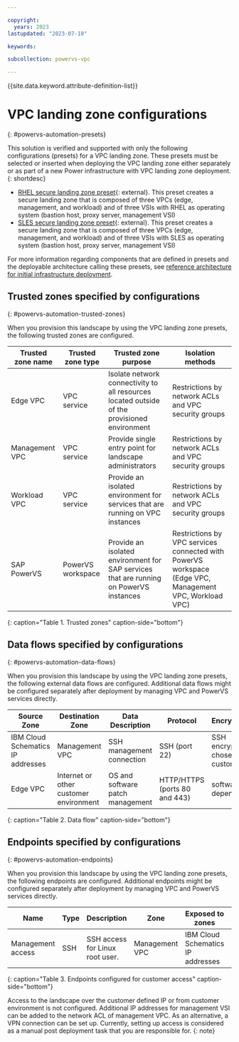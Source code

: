 ```yaml
---

copyright:
  years: 2023
lastupdated: "2023-07-10"

keywords:

subcollection: powervs-vpc

---
```


{{site.data.keyword.attribute-definition-list}}

# VPC landing zone configurations
{: #powervs-automation-presets}

This solution is verified and supported with only the following configurations (presets) for a VPC landing zone. These presets must be selected or inserted when deploying the VPC landing zone either separately or as part of a new Power infrastructure with VPC landing zone deployment.
{: shortdesc}

- [RHEL secure landing zone preset](https://github.com/terraform-ibm-modules/terraform-ibm-powervs-infrastructure/blob/main/examples/ibm-catalog/presets/slz-for-powervs/rhel-vpc-pvs.preset.json){: external}. This preset creates a secure landing zone that is composed of three VPCs (edge, management, and workload) and of three VSIs with RHEL as operating system (bastion host, proxy server, management VSI)
- [SLES secure landing zone preset](https://github.com/terraform-ibm-modules/terraform-ibm-powervs-infrastructure/blob/main/examples/ibm-catalog/presets/slz-for-powervs/sles-vpc-pvs.preset.json){: external}. This preset creates a secure landing zone that is composed of three VPCs (edge, management, and workload) and of three VSIs with SLES as operating system (bastion host, proxy server, management VSI)

For more information regarding components that are defined in presets and the deployable architecture calling these presets, see [reference architecture for initial infrastructure deployment](/docs/deployable-reference-architectures?topic=deployable-reference-architectures-deploy-arch-ibm-pvs-inf-full-stack).

## Trusted zones specified by configurations
{: #powervs-automation-trusted-zones}

When you provision this landscape by using the VPC landing zone presets, the following trusted zones are configured. 

| Trusted zone name | Trusted zone type | Trusted zone purpose | Isolation methods |
| ----------------- | ----------------- | -------------------- | ----------------- |
| Edge VPC | VPC service | Isolate network connectivity to all resources located outside of the provisioned environment | Restrictions by network ACLs and VPC security groups |
| Management VPC | VPC service | Provide single entry point for landscape administrators | Restrictions by network ACLs and VPC security groups |
| Workload VPC | VPC service | Provide an isolated environment for services that are running on VPC instances | Restrictions by network ACLs and VPC security groups |
| SAP PowerVS | PowerVS workspace | Provide an isolated environment for SAP services that are running on PowerVS instances | Restrictions by VPC services connected with PowerVS workspace (Edge VPC, Management VPC, Workload VPC) |
{: caption="Table 1. Trusted zones" caption-side="bottom"}

## Data flows specified by configurations
{: #powervs-automation-data-flows}

When you provision this landscape by using the VPC landing zone presets, the following external data flows are configured. Additional data flows might be configured separately after deployment by managing VPC and PowerVS services directly.

| Source Zone | Destination Zone | Data Description | Protocol | Encryption | Authentication method | Direction |
| ----------- | ---------------- | ---------------- | -------- | ---------- | --------------------- | --------- |
| IBM Cloud Schematics IP addresses | Management VPC | SSH management connection | SSH (port 22) | SSH encryption chosen by customer | private/public SSH key | customer-sensitive | Outgoing |
| Edge VPC | Internet or other customer environment | OS and software patch management | HTTP/HTTPS (ports 80 and 443) | software dependent | software dependent | not customer-sensitive | Outgoing |
{: caption="Table 2. Data flow" caption-side="bottom"}

## Endpoints specified by configurations
{: #powervs-automation-endpoints}

When you provision this landscape by using the VPC landing zone presets, the following endpoints are configured. Additional endpoints might be configured separately after deployment by managing VPC and PowerVS services directly.

| Name              | Type | Description                     | Zone            | Exposed to zones                  | Authentication            |
| ----------------- | ---- | ------------------------------- | --------------- | --------------------------------- | ------------------------- |
| Management access | SSH  | SSH access for Linux root user. | Management VPC  | IBM Cloud Schematics IP addresses | Customer provided SSH key |
{: caption="Table 3. Endpoints configured for customer access" caption-side="bottom"}

Access to the landscape over the customer defined IP or from customer environment is not configured. Additional IP addresses for management VSI can be added to the network ACL of management VPC. As an alternative, a VPN connection can be set up. Currently, setting up access is considered as a manual post deployment task that you are responsible for.
{: note}
